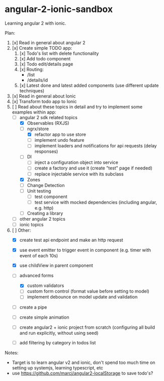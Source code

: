 # angular-2-ionic-sandbox

Learning angular 2 with ionic.

Plan:

1. [x] Read in general about angular 2
2. [x] Create simple TODO app:
    1. [x] Todo's list with delete functionality
    2. [x] Add todo component
    3. [x] Todo edit/details page
    3. [x] Routing:
        * /list
        * /details/id
    3. [x] Latest done and latest added components (use different update techniques)
3. [x] Read in general about Ionic
4. [x] Transform todo app to Ionic
5. [ ] Read about these topics in detail and try to implement some examples within app:
    * [ ] angular 2 sdk related topics
         - [x] Observables (RXJS)
         - [ ] ngrx/store
            * [x] refactor app to use store
            * [ ] implement undo feature
            * [ ] implement loaders and notifications for api requests (delay responses)
         - [ ] DI
            * [ ] inject a configuration object into service
            * [ ] create a factory and use it (create "test" page if needed)
            * [ ] replace injectable service with its subclass
         - [x] Zones
         - [ ] Change Detection
         - [ ] Unit testing
            * [ ] test component
            * [ ] test service with mocked dependencies (including angular, e.g. http)
         - [ ] Creating a library
    * [ ] other angular 2 topics
    * [ ] ionic topics
6. [ ] Other:
    * [x] create test api endpoint and make an http request
    * [x] use event emitter to trigger event in component (e.g. timer with event of each 10s)
    * [x] use childView in parent component
    * [ ] advanced forms
        - [x] custom validators
        - [ ] custom form control (format value before setting to model)
        - [ ] implement debounce on model update and validation
    * [ ] create a pipe
    * [ ] create simple animation
    * [ ] create angular2 + ionic project from scratch (configuring all build and run explicitly, without using seed)
    * [ ] add filtering by category in todos list


Notes:
* Target is to learn angular v2 and ionic, don't spend too much time on setting up systemjs,
learning typescript, etc
* use https://github.com/marcj/angular2-localStorage to save todo's?
